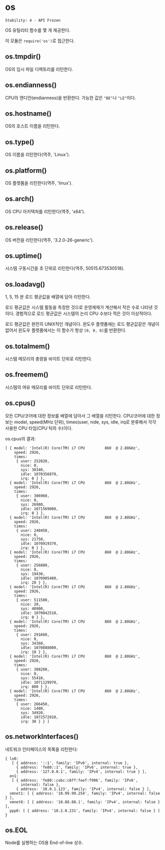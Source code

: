 # os

    Stability: 4 - API Frozen

OS 유틸리티 함수를 몇 개 제공한다.

이 모듈은 `require('os')`로 접근한다.

## os.tmpdir()

OS의 임시 파일 디렉토리를 리턴한다.

## os.endianness()

CPU의 엔디언(endianness)을 반환한다. 가능한 값은 `"BE"`나 `"LE"`이다.

## os.hostname()

OS의 호스트 이름을 리턴한다.

## os.type()

OS 이름을 리턴한다(역주, 'Linux').

## os.platform()

OS 플랫폼을 리턴한다(역주, 'linux').

## os.arch()

OS CPU 아키텍처를 리턴한다(역주, 'x64').

## os.release()

OS 버전을 리턴한다(역주, '3.2.0-26-generic').

## os.uptime()

시스템 구동시간을 초 단위로 리턴한다(역주, 50515.673530518).

## os.loadavg()

1, 5, 15 분 로드 평균값을 배열에 담아 리턴한다.

로드 평균값은 시스템 활동을 측정한 것으로 운영체제가 계산해서 작은 수로 나타낸 것이다.
경험적으로 로드 평균값은 시스템의 논리 CPU 수보다 적은 것이 이상적이다.

로드 평균값은 완전히 UNIX적인 개념이다. 윈도우 플랫폼에는 로드 평균값같은 개념이 없어서
윈도우 플랫폼에서는 이 함수가 항상 `[0, 0, 0]`를 반환한다.

## os.totalmem()

시스템 메모리의 총량을 바이트 단위로 리턴한다.

## os.freemem()

시스템의 여유 메모리를 바이트 단위로 리턴한다.

## os.cpus()

모든 CPU/코어에 대한 정보를 배열에 담아서 그 배열을 리턴한다. CPU/코어에 대한 정보는
model, speed(MHz 단위), times(user, nide, sys, idle, irq로 분류해서 각각
사용한 CPU 타임(CPU 틱의 수)이다.

os.cpus의 결과:

    [ { model: 'Intel(R) Core(TM) i7 CPU         860  @ 2.80GHz',
        speed: 2926,
        times:
         { user: 252020,
           nice: 0,
           sys: 30340,
           idle: 1070356870,
           irq: 0 } },
      { model: 'Intel(R) Core(TM) i7 CPU         860  @ 2.80GHz',
        speed: 2926,
        times:
         { user: 306960,
           nice: 0,
           sys: 26980,
           idle: 1071569080,
           irq: 0 } },
      { model: 'Intel(R) Core(TM) i7 CPU         860  @ 2.80GHz',
        speed: 2926,
        times:
         { user: 248450,
           nice: 0,
           sys: 21750,
           idle: 1070919370,
           irq: 0 } },
      { model: 'Intel(R) Core(TM) i7 CPU         860  @ 2.80GHz',
        speed: 2926,
        times:
         { user: 256880,
           nice: 0,
           sys: 19430,
           idle: 1070905480,
           irq: 20 } },
      { model: 'Intel(R) Core(TM) i7 CPU         860  @ 2.80GHz',
        speed: 2926,
        times:
         { user: 511580,
           nice: 20,
           sys: 40900,
           idle: 1070842510,
           irq: 0 } },
      { model: 'Intel(R) Core(TM) i7 CPU         860  @ 2.80GHz',
        speed: 2926,
        times:
         { user: 291660,
           nice: 0,
           sys: 34360,
           idle: 1070888000,
           irq: 10 } },
      { model: 'Intel(R) Core(TM) i7 CPU         860  @ 2.80GHz',
        speed: 2926,
        times:
         { user: 308260,
           nice: 0,
           sys: 55410,
           idle: 1071129970,
           irq: 880 } },
      { model: 'Intel(R) Core(TM) i7 CPU         860  @ 2.80GHz',
        speed: 2926,
        times:
         { user: 266450,
           nice: 1480,
           sys: 34920,
           idle: 1072572010,
           irq: 30 } } ]

## os.networkInterfaces()

네트워크 인터페이스의 목록을 리턴한다:

    { lo0:
       [ { address: '::1', family: 'IPv6', internal: true },
         { address: 'fe80::1', family: 'IPv6', internal: true },
         { address: '127.0.0.1', family: 'IPv4', internal: true } ],
      en1:
       [ { address: 'fe80::cabc:c8ff:feef:f996', family: 'IPv6',
           internal: false },
         { address: '10.0.1.123', family: 'IPv4', internal: false } ],
      vmnet1: [ { address: '10.99.99.254', family: 'IPv4', internal: false } ],
      vmnet8: [ { address: '10.88.88.1', family: 'IPv4', internal: false } ],
      ppp0: [ { address: '10.2.0.231', family: 'IPv4', internal: false } ] }

## os.EOL

Node를 실행하는 OS용 End-of-line 상수.

